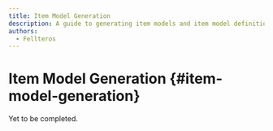 ```yaml
---
title: Item Model Generation
description: A guide to generating item models and item model definitions via datagen.
authors:
  - Fellteros
---
```


# Item Model Generation {#item-model-generation}

Yet to be completed.